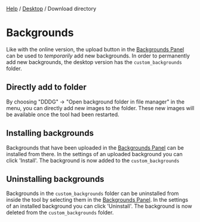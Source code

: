 [Help](../index.md) / [Desktop](../desktop.md) / Download directory

# Backgrounds

Like with the online version, the upload button in the [Backgrounds Panel](../panels/backgrounds.md) can be used to
_temporarily_ add new backgrounds. In order to permanently add new backgrounds, the desktop version has the
`custom_backgrounds` folder.

## Directly add to folder

By choosing "DDDG" -> "Open background folder in file manager" in the menu, you can directly add new images to the
folder. These new images will be available once the tool had been restarted.

## Installing backgrounds

Backgrounds that have been uploaded in the [Backgrounds Panel](../panels/backgrounds.md) can be installed from there.
In the settings of an uploaded background you can click 'Install'. The background is now added to the
`custom_backgrounds`

## Uninstalling backgrounds

Backgrounds in the `custom_backgrounds` folder can be uninstalled from inside the tool by selecting them in the
[Backgrounds Panel](../panels/backgrounds.md). In the settings of an installed background you can click 'Uninstall'.
The background is now deleted from the `custom_backgrounds` folder.
